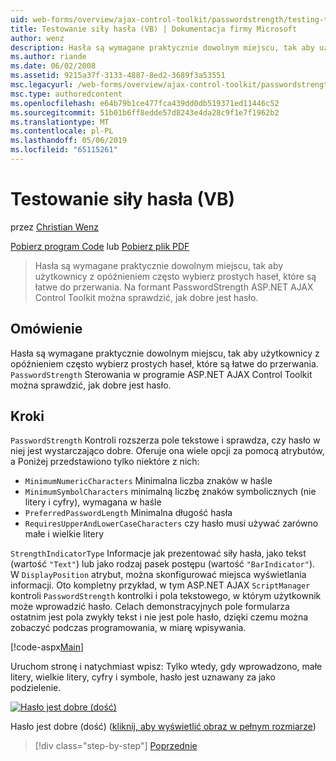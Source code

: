 ```yaml
---
uid: web-forms/overview/ajax-control-toolkit/passwordstrength/testing-the-strength-of-a-password-vb
title: Testowanie siły hasła (VB) | Dokumentacja firmy Microsoft
author: wenz
description: Hasła są wymagane praktycznie dowolnym miejscu, tak aby użytkownicy z opóźnieniem często wybierz prostych haseł, które są łatwe do przerwania. Kontrolka PasswordStrength w ASP. RZECZOWNIK...
ms.author: riande
ms.date: 06/02/2008
ms.assetid: 9215a37f-3133-4887-8ed2-3689f3a53551
msc.legacyurl: /web-forms/overview/ajax-control-toolkit/passwordstrength/testing-the-strength-of-a-password-vb
msc.type: authoredcontent
ms.openlocfilehash: e64b79b1ce477fca439dd0db519371ed11446c52
ms.sourcegitcommit: 51b01b6ff8edde57d8243e4da28c9f1e7f1962b2
ms.translationtype: MT
ms.contentlocale: pl-PL
ms.lasthandoff: 05/06/2019
ms.locfileid: "65115261"
---
```

# <a name="testing-the-strength-of-a-password-vb"></a>Testowanie siły hasła (VB)

przez [Christian Wenz](https://github.com/wenz)

[Pobierz program Code](http://download.microsoft.com/download/9/3/f/93f8daea-bebd-4821-833b-95205389c7d0/PasswordStrength0.vb.zip) lub [Pobierz plik PDF](http://download.microsoft.com/download/2/d/c/2dc10e34-6983-41d4-9c08-f78f5387d32b/passwordstrength0VB.pdf)

> Hasła są wymagane praktycznie dowolnym miejscu, tak aby użytkownicy z opóźnieniem często wybierz prostych haseł, które są łatwe do przerwania. Na formant PasswordStrength ASP.NET AJAX Control Toolkit można sprawdzić, jak dobre jest hasło.

## <a name="overview"></a>Omówienie

Hasła są wymagane praktycznie dowolnym miejscu, tak aby użytkownicy z opóźnieniem często wybierz prostych haseł, które są łatwe do przerwania. `PasswordStrength` Sterowania w programie ASP.NET AJAX Control Toolkit można sprawdzić, jak dobre jest hasło.

## <a name="steps"></a>Kroki

`PasswordStrength` Kontroli rozszerza pole tekstowe i sprawdza, czy hasło w niej jest wystarczająco dobre. Oferuje ona wiele opcji za pomocą atrybutów, a Poniżej przedstawiono tylko niektóre z nich:

- `MinimumNumericCharacters` Minimalna liczba znaków w haśle
- `MinimumSymbolCharacters` minimalną liczbę znaków symbolicznych (nie litery i cyfry), wymagana w haśle
- `PreferredPasswordLength` Minimalna długość hasła
- `RequiresUpperAndLowerCaseCharacters` czy hasło musi używać zarówno małe i wielkie litery

`StrengthIndicatorType` Informacje jak prezentować siły hasła, jako tekst (wartość `"Text"`) lub jako rodzaj pasek postępu (wartość `"BarIndicator"`). W `DisplayPosition` atrybut, można skonfigurować miejsca wyświetlania informacji. Oto kompletny przykład, w tym ASP.NET AJAX `ScriptManager` kontroli `PasswordStrength` kontrolki i pola tekstowego, w którym użytkownik może wprowadzić hasło. Celach demonstracyjnych pole formularza ostatnim jest pola zwykły tekst i nie jest pole hasło, dzięki czemu można zobaczyć podczas programowania, w miarę wpisywania.

[!code-aspx[Main](testing-the-strength-of-a-password-vb/samples/sample1.aspx)]

Uruchom stronę i natychmiast wpisz: Tylko wtedy, gdy wprowadzono, małe litery, wielkie litery, cyfry i symbole, hasło jest uznawany za jako podzielenie.

[![Hasło jest dobre (dość)](testing-the-strength-of-a-password-vb/_static/image2.png)](testing-the-strength-of-a-password-vb/_static/image1.png)

Hasło jest dobre (dość) ([kliknij, aby wyświetlić obraz w pełnym rozmiarze](testing-the-strength-of-a-password-vb/_static/image3.png))

> [!div class="step-by-step"]
> [Poprzednie](testing-the-strength-of-a-password-cs.md)
